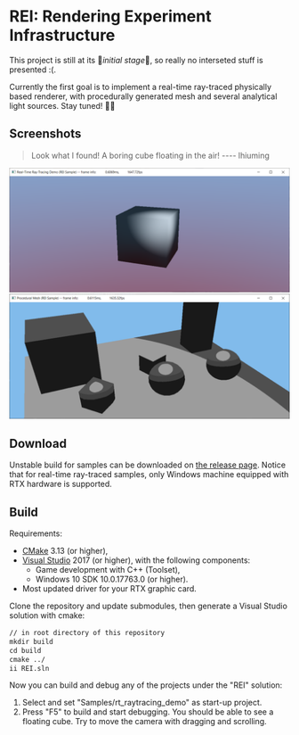 # REI: Rendering Experiment Infrastructure

This project is still at its :clap:*initial stage*:clap:, so really no interseted stuff is presented :(.

Currently the first goal is to implement a real-time ray-traced physically based renderer, with procedurally generated mesh and several analytical light sources. Stay tuned! :rocket::sparkles:

## Screenshots

> Look what I found! A boring cube floating in the air!  ---- lhiuming

![](/docs/img/screenshots/raytraced_dull_cube.png)
![](/docs/img/screenshots/rasterized_dull_procedural_meshes.png)

## Download

Unstable build for samples can be downloaded on [the release page](https://github.com/lhiuming/REI/releases). Notice that for real-time ray-traced samples, only Windows machine equipped with RTX hardware is supported.

## Build

Requirements: 

- [CMake](https://cmake.org/) 3.13 (or higher),
- [Visual Studio](https://visualstudio.microsoft.com/) 2017 (or higher), with the following components:
	- Game development with C++ (Toolset),
	- Windows 10 SDK 10.0.17763.0 (or higher).
- Most updated driver for your RTX graphic card.

Clone the repository and update submodules, then generate a Visual Studio solution with cmake: 

	// in root directory of this repository
	mkdir build
	cd build
	cmake ../
	ii REI.sln

Now you can build and debug any of the projects under the "REI" solution:

1. Select and set "Samples/rt_raytracing_demo" as start-up project.
2. Press "F5" to build and start debugging. You should be able to see a floating cube. Try to move the camera with dragging and scrolling.

